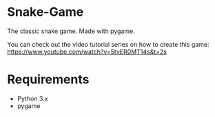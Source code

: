 # Snake-Game
The classic snake game. Made with pygame.

You can check out the video tutorial series on how to create this game: https://www.youtube.com/watch?v=5tvER0MT14s&t=2s

# Requirements
- Python 3.x
- pygame

